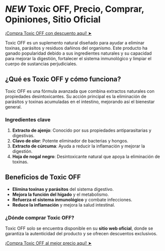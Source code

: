 # *NEW* Toxic OFF, Precio, Comprar, Opiniones, Sitio Oficial

[¡Compra Toxic OFF con descuento aquí! ➤](https://wecareblog.com/go/toxicoff)

Toxic OFF es un suplemento natural diseñado para ayudar a eliminar toxinas, parásitos y residuos dañinos del organismo. Este producto ha ganado popularidad debido a sus ingredientes naturales y su capacidad para mejorar la digestión, fortalecer el sistema inmunológico y limpiar el cuerpo de sustancias perjudiciales.

## ¿Qué es Toxic OFF y cómo funciona?

Toxic OFF es una fórmula avanzada que combina extractos naturales con propiedades desintoxicantes. Su acción principal es la eliminación de parásitos y toxinas acumuladas en el intestino, mejorando así el bienestar general.

### Ingredientes clave

1. **Extracto de ajenjo**: Conocido por sus propiedades antiparasitarias y digestivas.
2. **Clavo de olor**: Potente eliminador de bacterias y hongos.
3. **Extracto de cúrcuma**: Ayuda a reducir la inflamación y mejorar la digestión.
4. **Hoja de nogal negro**: Desintoxicante natural que apoya la eliminación de toxinas.

## Beneficios de Toxic OFF

- **Elimina toxinas y parásitos** del sistema digestivo.
- **Mejora la función del hígado** y el metabolismo.
- **Refuerza el sistema inmunológico** y combate infecciones.
- **Reduce la inflamación** y mejora la salud intestinal.

### ¿Dónde comprar Toxic OFF?

Toxic OFF solo se encuentra disponible en su **sitio web oficial**, donde se garantiza la autenticidad del producto y se ofrecen descuentos exclusivos.

[¡Compra Toxic OFF al mejor precio aquí! ➤](https://wecareblog.com/go/toxicoff)
